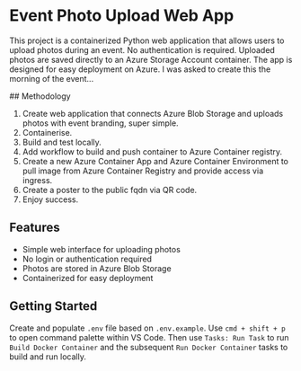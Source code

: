 # Event Photo Upload Web App

This project is a containerized Python web application that allows users to upload photos during an event. No authentication is required. Uploaded photos are saved directly to an Azure Storage Account container. The app is designed for easy deployment on Azure. I was asked to create this the morning of the event... 

## Methodology
1. Create web application that connects Azure Blob Storage and uploads photos with event branding, super simple.
2. Containerise.
3. Build and test locally.
4. Add workflow to build and push container to Azure Container registry.
5. Create a new Azure Container App and Azure Container Environment to pull image from Azure Container Registry and provide access via ingress.
6. Create a poster to the public fqdn via QR code.
7. Enjoy success.

## Features
- Simple web interface for uploading photos
- No login or authentication required
- Photos are stored in Azure Blob Storage
- Containerized for easy deployment

## Getting Started
Create and populate `.env` file based on `.env.example`. Use `cmd + shift + p` to open command palette within VS Code. Then use `Tasks: Run Task` to run `Build Docker Container` and the subsequent `Run Docker Container` tasks to build and run locally.
